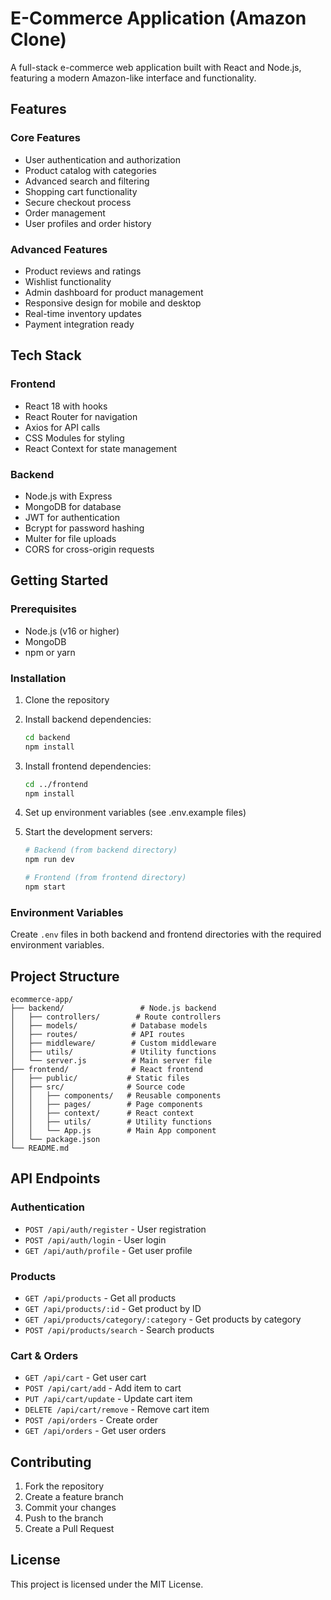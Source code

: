 # E-Commerce Application (Amazon Clone)

A full-stack e-commerce web application built with React and Node.js, featuring a modern Amazon-like interface and functionality.

## Features

### Core Features
- User authentication and authorization
- Product catalog with categories
- Advanced search and filtering
- Shopping cart functionality
- Secure checkout process
- Order management
- User profiles and order history

### Advanced Features
- Product reviews and ratings
- Wishlist functionality
- Admin dashboard for product management
- Responsive design for mobile and desktop
- Real-time inventory updates
- Payment integration ready

## Tech Stack

### Frontend
- React 18 with hooks
- React Router for navigation
- Axios for API calls
- CSS Modules for styling
- React Context for state management

### Backend
- Node.js with Express
- MongoDB for database
- JWT for authentication
- Bcrypt for password hashing
- Multer for file uploads
- CORS for cross-origin requests

## Getting Started

### Prerequisites
- Node.js (v16 or higher)
- MongoDB
- npm or yarn

### Installation

1. Clone the repository
2. Install backend dependencies:
   ```bash
   cd backend
   npm install
   ```

3. Install frontend dependencies:
   ```bash
   cd ../frontend
   npm install
   ```

4. Set up environment variables (see .env.example files)

5. Start the development servers:
   ```bash
   # Backend (from backend directory)
   npm run dev

   # Frontend (from frontend directory)
   npm start
   ```

### Environment Variables

Create `.env` files in both backend and frontend directories with the required environment variables.

## Project Structure

```
ecommerce-app/
├── backend/                 # Node.js backend
│   ├── controllers/        # Route controllers
│   ├── models/            # Database models
│   ├── routes/            # API routes
│   ├── middleware/        # Custom middleware
│   ├── utils/             # Utility functions
│   └── server.js          # Main server file
├── frontend/              # React frontend
│   ├── public/           # Static files
│   ├── src/              # Source code
│   │   ├── components/   # Reusable components
│   │   ├── pages/        # Page components
│   │   ├── context/      # React context
│   │   ├── utils/        # Utility functions
│   │   └── App.js        # Main App component
│   └── package.json
└── README.md
```

## API Endpoints

### Authentication
- `POST /api/auth/register` - User registration
- `POST /api/auth/login` - User login
- `GET /api/auth/profile` - Get user profile

### Products
- `GET /api/products` - Get all products
- `GET /api/products/:id` - Get product by ID
- `GET /api/products/category/:category` - Get products by category
- `POST /api/products/search` - Search products

### Cart & Orders
- `GET /api/cart` - Get user cart
- `POST /api/cart/add` - Add item to cart
- `PUT /api/cart/update` - Update cart item
- `DELETE /api/cart/remove` - Remove cart item
- `POST /api/orders` - Create order
- `GET /api/orders` - Get user orders

## Contributing

1. Fork the repository
2. Create a feature branch
3. Commit your changes
4. Push to the branch
5. Create a Pull Request

## License

This project is licensed under the MIT License.